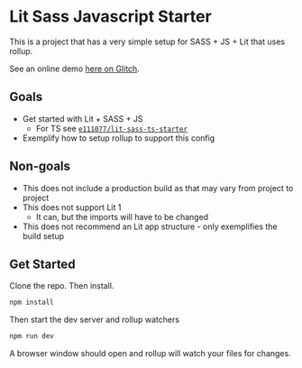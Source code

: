 # Lit Sass Javascript Starter

This is a project that has a very simple setup for SASS + JS + Lit that uses rollup.

See an online demo [here on Glitch](https://glitch.com/edit/#!/lit-sass-js-starter).

## Goals

* Get started with Lit + SASS + JS
  * For TS see [`e111077/lit-sass-ts-starter`](https://github.com/e111077/lit-sass-ts-starter)
* Exemplify how to setup rollup to support this config

## Non-goals

* This does not include a production build as that may vary from project to project
* This does not support Lit 1
  * It can, but the imports will have to be changed
* This does not recommend an Lit app structure - only exemplifies the build setup

## Get Started

Clone the repo. Then install.

```bash
npm install
```

Then start the dev server and rollup watchers

```bash
npm run dev
```

A browser window should open and rollup will watch your files for changes.